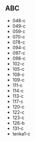 ## ABC
- 048-c
- 049-c
- 059-c
- 070-c
- 078-c
- 094-c
- 097-c
- 098-c
- 102-c
- 105-c
- 108-c
- 109-c
- 111-c
- 114-c
- 113-c
- 117-c
- 120-c
- 122-c
- 123-c
- 126-b
- 131-c
- tenka1-c
